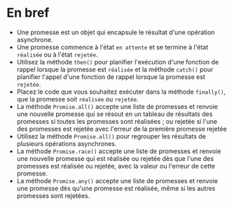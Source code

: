 # En bref

- Une promesse est un objet qui encapsule le résultat d'une opération asynchrone.
- Une promesse commence à l'état `en attente` et se termine à l'état `réalisée` ou à l'état `rejetée`.
- Utilisez la méthode `then()` pour planifier l'exécution d'une fonction de rappel lorsque la promesse est `réalisée` et la méthode `catch()` pour planifier l'appel d'une fonction de rappel lorsque la promesse est `rejetée`.
- Placez le code que vous souhaitez exécuter dans la méthode `finally()`, que la promesse soit `réalisée` ou `rejetée`.
- La méthode `Promise.all()` accepte une liste de promesses et renvoie une nouvelle promesse qui se résout en un tableau de résultats des promesses si toutes les promesses sont réalisées ; ou rejetée si l'une des promesses est rejetée avec l'erreur de la première promesse rejetée
- Utilisez la méthode `Promise.all()` pour regrouper les résultats de plusieurs opérations asynchrones.
- La méthode `Promise.race()` accepte une liste de promesses et renvoie une nouvelle promesse qui est réalisée ou rejetée dès que l'une des promesses est réalisée ou rejetée, avec la valeur ou l'erreur de cette promesse.
- La méthode `Promise.any()` accepte une liste de promesses et renvoie une promesse dès qu'une promesse est réalisée, même si les autres promesses sont rejetées.
